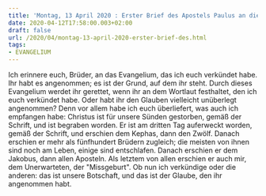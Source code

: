 ```yaml
---
title: 'Montag, 13 April 2020 : Erster Brief des Apostels Paulus an die Korinther 15,1-8.11.'
date: 2020-04-12T17:58:00.003+02:00
draft: false
url: /2020/04/montag-13-april-2020-erster-brief-des.html
tags: 
- EVANGELIUM
---
```


Ich erinnere euch, Brüder, an das Evangelium, das ich euch verkündet habe. Ihr habt es angenommen; es ist der Grund, auf dem ihr steht. Durch dieses Evangelium werdet ihr gerettet, wenn ihr an dem Wortlaut festhaltet, den ich euch verkündet habe. Oder habt ihr den Glauben vielleicht unüberlegt angenommen? Denn vor allem habe ich euch überliefert, was auch ich empfangen habe: Christus ist für unsere Sünden gestorben, gemäß der Schrift, und ist begraben worden. Er ist am dritten Tag auferweckt worden, gemäß der Schrift, und erschien dem Kephas, dann den Zwölf. Danach erschien er mehr als fünfhundert Brüdern zugleich; die meisten von ihnen sind noch am Leben, einige sind entschlafen. Danach erschien er dem Jakobus, dann allen Aposteln. Als letztem von allen erschien er auch mir, dem Unerwarteten, der "Missgeburt". Ob nun ich verkündige oder die anderen: das ist unsere Botschaft, und das ist der Glaube, den ihr angenommen habt.